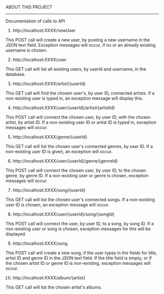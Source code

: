 ABOUT THIS PROJECT






------------------------------------------------------------------------------------------------------------------------------------------------------------------------
Documentation of calls to API


1. http://localhost:XXXX/newUser

This POST call will create a new user, by posting a new username in the JSON text field. Exception messages will occur, if no or an already existing username is chosen.



2. http://localhost:XXXX/user

This GET call will list all existing users, by userId and username, in the database.



3. http://localhost:XXXX/artist/{userId}

This GET call will find the chosen user's, by user ID, connected artists. If a non-existing user is typed in, an exception message will display this.



4. http://localhost:XXXX/user/{userId}/artist/{artistId}

This POST call will connect the chosen user, by user ID, with the chosen artist, by artist ID. If a non-existing user ID or artist ID is typed in, exception messages will occur.



5. http://localhost:XXXX/genre/{userId}

This GET call will list the chosen user's connected genres, by user ID. If a non-existing user ID is given, an exception will occur.



6. http://localhost:XXXX/user/{userId}/genre/{genreId}

This POST call will connect the chosen user, by user ID,  to the chosen genre, by genre ID. If a non-existing user or genre is chosen, exception messages will occur.



7. http://localhost:XXXX/song/{userId}

This GET call will list the chosen user's connected songs. If a non-existing user ID is chosen, an exception message will occur.



8. http://localhost:XXXX/user/{userId}/song/{songId}

This POST call will connect the user, by user ID, to a song, by song ID. If a non-existing user or song is chosen, exception messages for this will be displayed.



9. http://localhost:XXXX/song

This POST call will create a new song, if the user types in the fields for title, artist ID and genre ID in the JSON text field. If the title field is empty, or if the chosen artist ID or genre ID is non-existing, exception messages will occur.



10. http://localhost:XXXX/album/{artist}

This GET call will list the chosen artist's albums.
